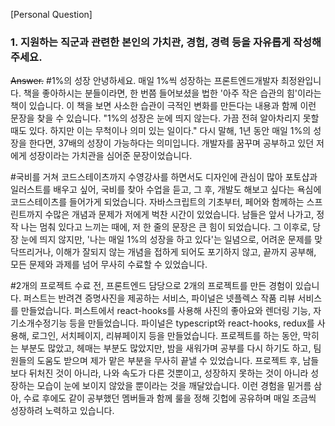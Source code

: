 [Personal Question]

### 1. 지원하는 직군과 관련한 본인의 가치관, 경험, 경력 등을 자유롭게 작성해주세요.

~~Answer.~~
#1%의 성장
안녕하세요. 매일 1%씩 성장하는 프론트엔드개발자 최정완입니다.
책을 좋아하시는 분들이라면, 한 번쯤 들어보셨을 법한 '아주 작은 습관의 힘'이라는 책이 있습니다. 이 책을 보면 사소한 습관이 극적인 변화를 만든다는 내용과 함께 이런 문장을 찾을 수 있습니다. "1%의 성장은 눈에 띄지 않는다. 가끔 전혀 알아차리지 못할 때도 있다. 하지만 이는 무척이나 의미 있는 일이다." 다시 말해, 1년 동안 매일 1%의 성장을 한다면, 37배의 성장이 가능하다는 의미입니다. 개발자를 꿈꾸며 공부하고 있던 저에게 성장이라는 가치관을 심어준 문장이었습니다.

#국비를 거쳐 코드스테이츠까지
수영강사를 하면서도 디자인에 관심이 많아 포토샵과 일러스트를 배우고 싶어, 국비를 찾아 수업을 듣고, 그 후, 개발도 해보고 싶다는 욕심에 코드스테이츠를 들어가게 되었습니다. 자바스크립트의 기초부터, 페어와 함께하는 스프린트까지 수많은 개념과 문제가 저에게 벅찬 시간이 있었습니다. 남들은 앞서 나가고, 정작 나는 멈춰 있다고 느끼는 때에, 저 한 줄의 문장은 큰 힘이 되었습니다. 그 이후로, 당장 눈에 띄지 않지만, '나는 매일 1%의 성장을 하고 있다'는 일념으로, 어려운 문제를 맞닥뜨리거나, 이해가 잘되지 않는 개념을 접하게 되어도 포기하지 않고, 끝까지 공부해, 모든 문제와 과제를 넘어 무사히 수료할 수 있었습니다.

#2개의 프로젝트
수료 전, 프론트엔드 담당으로 2개의 프로젝트를 만든 경험이 있습니다. 퍼스트는 반려견 증명사진을 제공하는 서비스, 파이널은 넷플렉스 작품 리뷰 서비스를 만들었습니다. 퍼스트에서 react-hooks를 사용해 사진의 좋아요와 렌더링 기능, 자기소개수정기능 등을 만들었습니다. 파이널은 typescript와 react-hooks, redux를 사용해, 로그인, 서치페이지, 리뷰페이지 등을 만들었습니다. 프로젝트를 하는 동안, 막히는 부분도 많았고, 헤매는 부분도 많았지만, 밤을 새워가며 공부를 다시 하기도 하고, 팀원들의 도움도 받으며 제가 맡은 부분을 무사히 끝낼 수 있었습니다. 프로젝트 후, 남들보다 뒤처진 것이 아니라, 나와 속도가 다른 것뿐이고, 성장하지 못하는 것이 아니라 성장하는 모습이 눈에 보이지 않았을 뿐이라는 것을 깨달았습니다. 이런 경험을 밑거름 삼아, 수료 후에도 같이 공부했던 멤버들과 함께 룰을 정해 깃헙에 공유하며 매일 조금씩 성장하려 노력하고 있습니다.
